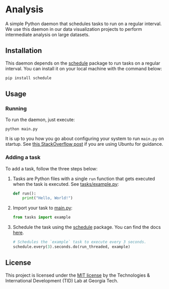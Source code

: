 # Analysis

A simple Python daemon that schedules tasks to run on a regular interval. We use this daemon in our data visualization projects to perform intermediate analysis on large datasets.

## Installation

This daemon depends on the [schedule](https://schedule.readthedocs.io/en/stable/) package to run tasks on a regular interval. You can install it on your local machine with the command below:

```bash
pip install schedule
```

## Usage

### Running

To run the daemon, just execute:
```
python main.py
```

It is up to you how you go about configuring your system to run `main.py` on startup. See [this StackOverflow post](https://stackoverflow.com/questions/24518522/run-python-script-at-startup-in-ubuntu) if you are using Ubuntu for guidance.

### Adding a task

To add a task, follow the three steps below:

1. Tasks are Python files with a single `run` function that gets executed when the task is executed. See [tasks/example.py](tasks/example.py):
    ```python
    def run():
        print("Hello, World!")
    ```

2. Import your task to [main.py](main.py):

    ```python
    from tasks import example
    ```

3. Schedule the task using the [schedule](https://schedule.readthedocs.io/en/stable/index.html) package. You can find the docs [here](https://schedule.readthedocs.io/en/stable/index.html).

    ```python
    # Schedules the `example` task to execute every 3 seconds.
    schedule.every(3).seconds.do(run_threaded, example)
    ```

## License

This project is licensed under the [MIT license](/LICENSE) by the Technologies & International Development (TID) Lab at Georgia Tech.